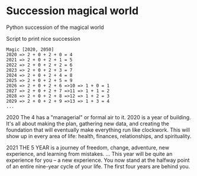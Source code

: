 # Succession magical world

Python succession of the magical world

Script to print nice succession

```
Magic [2020, 2050]
2020 => 2 + 0 + 2 + 0 = 4
2021 => 2 + 0 + 2 + 1 = 5
2022 => 2 + 0 + 2 + 2 = 6
2023 => 2 + 0 + 2 + 3 = 7
2024 => 2 + 0 + 2 + 4 = 8
2025 => 2 + 0 + 2 + 5 = 9
2026 => 2 + 0 + 2 + 6 =>10 => 1 + 0 = 1
2027 => 2 + 0 + 2 + 7 =>11 => 1 + 1 = 2
2028 => 2 + 0 + 2 + 8 =>12 => 1 + 2 = 3
2029 => 2 + 0 + 2 + 9 =>13 => 1 + 3 = 4
...
```

2020
The 4 has a "managerial" or formal air to it. 2020 is a year of building. It's all about making the plan, gathering new data, and creating the foundation that will eventually make everything run like clockwork. This will show up in every area of life: health, finances, relationships, and spirituality.

2021
THE 5 YEAR is a journey of freedom, change, adventure, new experience, and learning from mistakes. ... This year will be quite an experience for you – a new experience. You now stand at the halfway point of an entire nine-year cycle of your life. The first four years are behind you.
